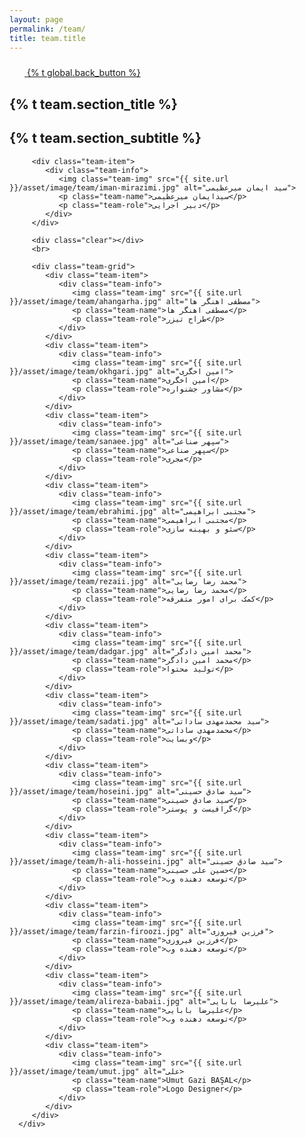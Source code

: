```yaml
---
layout: page
permalink: /team/
title: team.title
---
```



<section class="main-content">
   <div class="goback">
      <a href="{{ site.url }}/{{ site.lang }}" class="go-back">
         <svg width="24" height="24" viewBox="0 0 34 34" class="back-icon">
            <path fill="#FFFFFF" d="M17,33.5C7.9,33.5,0.5,26.1,0.5,17C0.5,7.9,7.9,0.5,17,0.5c9.1,0,16.5,7.4,16.5,16.5
               C33.5,26.1,26.1,33.5,17,33.5z M17,1.5C8.5,1.5,1.5,8.5,1.5,17s7,15.5,15.5,15.5s15.5-7,15.5-15.5S25.5,1.5,17,1.5z"></path>
            <path fill-rule="evenodd" clip-rule="evenodd" fill="#FFFFFF" d="M15.8,10c-0.3-0.3-0.8-0.3-1.1,0l-6.3,6.3c-0.3,0.3-0.3,0.8,0,1.1
               l6.3,6.2c0.3,0.3,0.8,0.3,1.1,0s0.3-0.8,0-1.1l-5-5h14.4c0.4,0,0.8-0.3,0.8-0.8S25.7,16,25.2,16H10.8l5-5
               C16.1,10.7,16.1,10.3,15.8,10z"></path>
         </svg>
         <span>
         {% t global.back_button %}
         </span>
      </a>
   </div>

   <div class="page-box-content">
      <div class="page-box-content-padding">
         <h1 class="page-box-content-title">{% t team.section_title %}</h1>
         <h2 class="page-box-content-title">{% t team.section_subtitle %}</h2>

         <div class="team-item">
            <div class="team-info">
               <img class="team-img" src="{{ site.url }}/asset/image/team/iman-mirazimi.jpg" alt="سید ایمان میرعظیمی">
               <p class="team-name">سیدایمان میرعظیمی</p>
               <p class="team-role">دبیر اجرایی</p>
            </div>
         </div>

         <div class="clear"></div>
         <br>

         <div class="team-grid">
            <div class="team-item">
               <div class="team-info">
                  <img class="team-img" src="{{ site.url }}/asset/image/team/ahangarha.jpg" alt="مصطفی اهنگر ها">
                  <p class="team-name">مصطفی اهنگر ها</p>
                  <p class="team-role">طراح تیزر</p>
               </div>
            </div>
            <div class="team-item">
               <div class="team-info">
                  <img class="team-img" src="{{ site.url }}/asset/image/team/okhgari.jpg" alt="امین اخگری">
                  <p class="team-name">امین اخگری</p>
                  <p class="team-role">مشاور جشنواره</p>
               </div>
            </div>
            <div class="team-item">
               <div class="team-info">
                  <img class="team-img" src="{{ site.url }}/asset/image/team/sanaee.jpg" alt="سپهر صناعی">
                  <p class="team-name">سپهر صناعی</p>
                  <p class="team-role">مجری</p>
               </div>
            </div>
            <div class="team-item">
               <div class="team-info">
                  <img class="team-img" src="{{ site.url }}/asset/image/team/ebrahimi.jpg" alt="مجتبی ابراهیمی">
                  <p class="team-name">مجتبی ابراهیمی</p>
                  <p class="team-role">سئو و بهینه سازی</p>
               </div>
            </div>
            <div class="team-item">
               <div class="team-info">
                  <img class="team-img" src="{{ site.url }}/asset/image/team/rezaii.jpg" alt="محمد رضا رضایی">
                  <p class="team-name">محمد رضا رضایی</p>
                  <p class="team-role">کمک برای امور متفرقه</p>
               </div>
            </div>
            <div class="team-item">
               <div class="team-info">
                  <img class="team-img" src="{{ site.url }}/asset/image/team/dadgar.jpg" alt="محمد امین دادگر">
                  <p class="team-name">محمد امین دادگر</p>
                  <p class="team-role">تولید محتوا</p>
               </div>
            </div>
            <div class="team-item">
               <div class="team-info">
                  <img class="team-img" src="{{ site.url }}/asset/image/team/sadati.jpg" alt="سید محمدمهدی ساداتی">
                  <p class="team-name">محمدمهدی ساداتی</p>
                  <p class="team-role">وبسایت</p>
               </div>
            </div>
            <div class="team-item">
               <div class="team-info">
                  <img class="team-img" src="{{ site.url }}/asset/image/team/hoseini.jpg" alt="سید صادق حسینی">
                  <p class="team-name">سید صادق حسینی</p>
                  <p class="team-role">گرافیست و پوستر</p>
               </div>
            </div>
            <div class="team-item">
               <div class="team-info">
                  <img class="team-img" src="{{ site.url }}/asset/image/team/h-ali-hosseini.jpg" alt="سید صادق حسینی">
                  <p class="team-name">حسین علی حسینی</p>
                  <p class="team-role">توسعه دهنده وب</p>
               </div>
            </div>
            <div class="team-item">
               <div class="team-info">
                  <img class="team-img" src="{{ site.url }}/asset/image/team/farzin-firoozi.jpg" alt="فرزین فیروزی">
                  <p class="team-name">فرزین فیروزی</p>
                  <p class="team-role">توسعه دهنده وب</p>
               </div>
            </div>
            <div class="team-item">
               <div class="team-info">
                  <img class="team-img" src="{{ site.url }}/asset/image/team/alireza-babaii.jpg" alt="علیرضا بابایی">
                  <p class="team-name">علیرضا بابایی</p>
                  <p class="team-role">توسعه دهنده وب</p>
               </div>
            </div>
            <div class="team-item">
               <div class="team-info">
                  <img class="team-img" src="{{ site.url }}/asset/image/team/umut.jpg" alt="علی>
                  <p class="team-name">Umut Gazi BAŞAL</p>
                  <p class="team-role">Logo Designer</p>
               </div>
            </div>
         </div>
      </div>
   </div>
</section>
